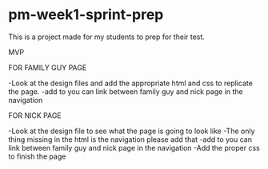 # pm-week1-sprint-prep
This is a project made for my students to prep for their test.

MVP

FOR FAMILY GUY PAGE

-Look at the design files and add the appropriate html and css to replicate the page.
-add to you can link between family guy and nick page in the navigation


FOR NICK PAGE

-Look at the design file to see what the page is going to look like
-The only thing missing in the html is the navigation please add that
-add to you can link between family guy and nick page in the navigation
-Add the proper css to finish the page
